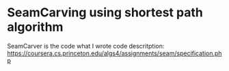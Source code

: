 # SeamCarving using shortest path algorithm
SeamCarver is the code what I wrote
code descritption: https://coursera.cs.princeton.edu/algs4/assignments/seam/specification.php
